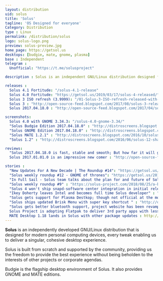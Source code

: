 ```yaml
---
layout: distribution
uid: solus
title: 'Solus'
tagline: 'OS Designed for everyone'
Category: Distribution
type : Linux
permalink: /distribution/solus
logo: solus-logo.png
preview: solus-preview.jpg
home_page: https://getsol.us
desktops: [budgie, mate, gnome, plasma]
base : Independent
telegram : 
  Unofficial: "https://t.me/solusproject"

description : Solus is an independent GNU/Linux distribution designed for modern personal computers, every tweak enabling us to deliver a singular, cohesive desktop experience.

releases :
  Solus 4.1 Fortitude: "/solus-4.1-release"
  Solus 4.0 Fortitude: "https://getsol.us/2019/03/17/solus-4-released/"
  Solus 3 ISO refresh (3.9999): "/01-Solus-3-ISO-refresh-released-with-better-hardware-supported-improved-theming/"
  Solus 3 : "http://open-source-feed.blogspot.com/2017/08/solus-3-released-with-budgie-desktop.html"
  Solus 2017.04.18.0 : "http://open-source-feed.blogspot.com/2017/04/solus-201704180-snapshot-released.html"

screenshots:
  Solus 4.0 with GNOME 3.34.3: "/solus-4.0-gnome-3.34/"
  "Solus Budgie Edition 2017.04.18.0" : "http://distroscreens.blogspot.com/2017/04/solus-201704180-budgie-screenshots.html"
  "Solus GNOME Edition 2017.04.18.0" : "http://distroscreens.blogspot.com/2017/04/solus-gnome-edition-201704180.html"
  "Solus MATE 1.2.1" : "http://distroscreens.blogspot.com/2016/10/solus-mate-121-shannon-screenshots.html"
  "Solus 1.2" : "http://distroscreens.blogspot.com/2016/06/solus-12-shannon-screenshots.html"

reviews:
  "Solus 2017.04.18.0 is fast, stable and smooth; But how far it will go" : "http://open-source-feed.blogspot.com/2017/05/solus-201704180-is-stable-fast-and.html"
  Solus 2017.01.01.0 is an impressive new comer : "http://open-source-feed.blogspot.com/2017/02/solus-201701010-is-impressive-new-comer.html"

stories :
  "New Updates For A New Decade | The Roundup #14": "https://getsol.us/2020/01/17/new-updates-for-a-new-decade/"
  "Solus weekly roundup #12 - GNOME of thrones": "https://getsol.us/2019/04/25/gnome-of-thrones/"
  "In Full Sail - Solus team talks about the plan for and future of Solus": "https://getsol.us/2018/10/27/in-full-sail/"
  "Solus weekly roundup #9" : "https://solus-project.com/2018/08/25/a-bigger-toolbox/"
  "Solus 4 won't ship snapd-software center integration in initial release" : "http://open-source-feed.blogspot.com/2018/02/solus-4-wont-ship-snapd-support-in.html"
  "Ikey Doherty leaves Intel and becomes full time Solus developer" : "http://open-source-feed.blogspot.com/2017/06/ikey-doherty-leaves-intel-and-becomes.html"
  "Solus gets support for Plasma Destkop; though not official at the moment" : "http://open-source-feed.blogspot.com/2017/05/solus-gets-support-for-plasma-destkop.html" 
  "Solus ships updated Brisk Menu with super key shortcut " : "http://open-source-feed.blogspot.com/2017/05/solus-ships-updated-brisk-menu-with.html"
  "Solus gets better bluetooth support, project website has been revamped and other updates" : "http://open-source-feed.blogspot.com/2017/05/solus-gets-better-bluetooth-support.html"
  Solus Project is adopting Flatpak to deliver 3rd party apps with less pain : http://open-source-feed.blogspot.com/2017/01/solus-project-is-adopting-flatpak-to.html
  MATE Desktop 1.18 lands in Solus with other package updates : http://open-source-feed.blogspot.com/2017/03/mate-desktop-118-lands-in-solus-with.html
---
```


**Solus** is an independently developed GNU/Linux distribution that is designed for modern personal 
computing devices, every tweak enabling us to deliver a singular, cohesive desktop experience.

Solus is built from scratch and supported by the community, providing us the freedom to provide the 
best experience without being beholden to the interests of other projects or corporate agendas.

Budgie is the flagship desktop environment of Solus. It also provides GNOME and MATE editions.
